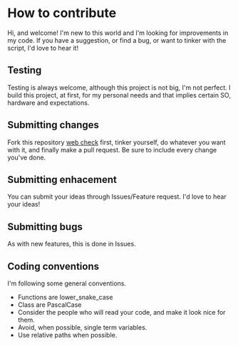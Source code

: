 # How to contribute

Hi, and welcome! I'm new to this world and I'm looking for improvements in my code. If you have a suggestion, or find a bug, or want to tinker with the script, 
I'd love to hear it!

## Testing

Testing is always welcome, although this project is not big, I'm not perfect. I build this project, at first, for my personal needs and that implies certain SO,
hardware and expectations.

## Submitting changes

Fork this repository [web check](https://github.com/Jaime-alv/web_check.git) first, tinker yourself, do whatever you want with it, and finally make a pull request.
Be sure to include every change you've done.

## Submitting enhacement

You can submit your ideas through Issues/Feature request. I'd love to hear your ideas!

## Submitting bugs

As with new features, this is done in Issues.

## Coding conventions

I'm following some general conventions.
- Functions are lower_snake_case
- Class are PascalCase
- Consider the people who will read your code, and make it look nice for them.
- Avoid, when possible, single term variables.
- Use relative paths when possible.
